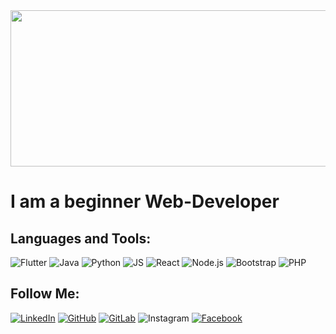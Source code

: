 <img src="https://github.com/Jager-dev/jager-dev/blob/main/assets/Animated.gif" alt="" width="813" height="250"> 

# I am a beginner Web-Developer

## Languages and Tools:
![Flutter](https://img.shields.io/badge/Flutter-040c10?style=for-the-badge&logo=flutter&logoColor=47C5FB)
![Java](https://img.shields.io/badge/Java-040c10?style=for-the-badge&logo=java&logoColor=ea171a)
![Python](https://img.shields.io/badge/Python-040c10?style=for-the-badge&logo=python&logoColor=356fa0)
![JS](https://img.shields.io/badge/Javascript-040c10?style=for-the-badge&logo=javascript&logoColor=f7df1e)
![React](https://img.shields.io/badge/React-040c10?style=for-the-badge&logo=react&logoColor=5ed3f3)
![Node.js](https://img.shields.io/badge/Node.js-040c10?style=for-the-badge&logo=node.js&logoColor=589350)
![Bootstrap](https://img.shields.io/badge/Bootstrap-040c10?style=for-the-badge&logo=bootstrap&logoColor=533b78)
![PHP](https://img.shields.io/badge/PHP-040c10?style=for-the-badge&logo=php&logoColor=777bb3)


## Follow Me:

[![LinkedIn](https://img.shields.io/badge/LinkedIn-040c10?style=for-the-badge&logo=linkedin&logoColor=0a66c2)](https://www.linkedin.com/in/ulan-jakypov-72708117b/)
[![GitHub](https://img.shields.io/badge/Github-040c10?style=for-the-badge&logo=github&logoColor=ffffff)](https://github.com/Jager-dev)
[![GitLab](https://img.shields.io/badge/gitlab-040c10?style=for-the-badge&logo=gitlab&logoColor=777bb3)](https://gitlab.com/Jager-dev)
![Instagram](https://img.shields.io/badge/Instagram-040c10?style=for-the-badge&logo=Instagram&logoColor=8f30ad)
[![Facebook](https://img.shields.io/badge/Facebook-040c10?style=for-the-badge&logo=Facebook&logoColor=4867aa)](https://www.facebook.com/ulik.zhakypov/)


    
